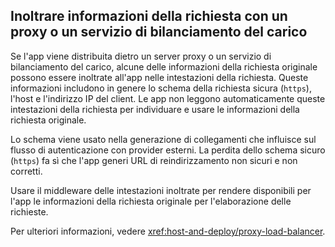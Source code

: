## <a name="forward-request-information-with-a-proxy-or-load-balancer"></a>Inoltrare informazioni della richiesta con un proxy o un servizio di bilanciamento del carico

Se l'app viene distribuita dietro un server proxy o un servizio di bilanciamento del carico, alcune delle informazioni della richiesta originale possono essere inoltrate all'app nelle intestazioni della richiesta. Queste informazioni includono in genere lo schema della richiesta sicura (`https`), l'host e l'indirizzo IP del client. Le app non leggono automaticamente queste intestazioni della richiesta per individuare e usare le informazioni della richiesta originale.

Lo schema viene usato nella generazione di collegamenti che influisce sul flusso di autenticazione con provider esterni. La perdita dello schema sicuro (`https`) fa sì che l'app generi URL di reindirizzamento non sicuri e non corretti.

Usare il middleware delle intestazioni inoltrate per rendere disponibili per l'app le informazioni della richiesta originale per l'elaborazione delle richieste.

Per ulteriori informazioni, vedere <xref:host-and-deploy/proxy-load-balancer>.
